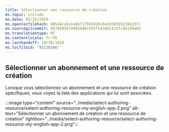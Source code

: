 ```yaml
---
title: Sélectionner une ressource de création
ms.topic: include
ms.date: 03/25/2020
ms.openlocfilehash: b8544ca5cea6b717863410c0add303d32386157c
ms.sourcegitcommit: 857859267e0820d0c555f5438dc415fc861d9a6b
ms.translationtype: HT
ms.contentlocale: fr-FR
ms.lasthandoff: 10/30/2020
ms.locfileid: "93128166"
---
```

## <a name="select-subscription-and-authoring-resource"></a>Sélectionner un abonnement et une ressource de création

Lorsque vous sélectionnez un abonnement et une ressource de création spécifiques, vous voyez la liste des applications qui lui sont associées.

:::image type="content" source="../media/select-authoring-resource/select-authoring-resource-my-english-app-2.png" alt-text="Sélectionner un abonnement de création et une ressource de création" lightbox="../media/select-authoring-resource/select-authoring-resource-my-english-app-2.png":::